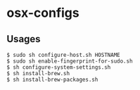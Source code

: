 # osx-configs

## Usages
```shell
$ sudo sh configure-host.sh HOSTNAME
$ sudo sh enable-fingerprint-for-sudo.sh
$ sh configure-system-settings.sh
$ sh install-brew.sh
$ sh install-brew-packages.sh
```